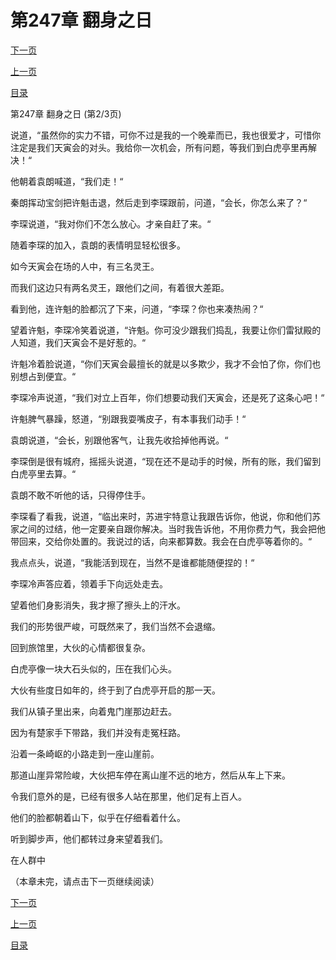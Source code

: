 <h1>第247章   翻身之日</h1>
            <div><p><a href="./0740_%E7%AC%AC247%E7%AB%A0_%E7%BF%BB%E8%BA%AB%E4%B9%8B%E6%97%A5.md">下一页</a></p><p><a href="./0738_%E7%AC%AC247%E7%AB%A0_%E7%BF%BB%E8%BA%AB%E4%B9%8B%E6%97%A5.md">上一页</a></p><p><a href="../">目录</a></p></div>
            <div><p>第247章   翻身之日 (第2/3页)</p><p>说道，“虽然你的实力不错，可你不过是我的一个晚辈而已，我也很爱才，可惜你注定是我们天寅会的对头。我给你一次机会，所有问题，等我们到白虎亭里再解决！“</p><p>他朝着袁朗喊道，“我们走！“</p><p>秦朗挥动宝剑把许魁击退，然后走到李琛跟前，问道，“会长，你怎么来了？“</p><p>李琛说道，“我对你们不怎么放心。才亲自赶了来。“</p><p>随着李琛的加入，袁朗的表情明显轻松很多。</p><p>如今天寅会在场的人中，有三名灵王。</p><p>而我们这边只有两名灵王，跟他们之间，有着很大差距。</p><p>看到他，连许魁的脸都沉了下来，问道，“李琛？你也来凑热闹？“</p><p>望着许魁，李琛冷笑着说道，“许魁。你可没少跟我们捣乱，我要让你们雷狱殿的人知道，我们天寅会不是好惹的。“</p><p>许魁冷着脸说道，“你们天寅会最擅长的就是以多欺少，我才不会怕了你，你们也别想占到便宜。“</p><p>李琛冷声说道，“我们对立上百年，你们想要动我们天寅会，还是死了这条心吧！“</p><p>许魁脾气暴躁，怒道，“别跟我耍嘴皮子，有本事我们动手！“</p><p>袁朗说道，“会长，别跟他客气，让我先收拾掉他再说。“</p><p>李琛倒是很有城府，摇摇头说道，“现在还不是动手的时候，所有的账，我们留到白虎亭里去算。“</p><p>袁朗不敢不听他的话，只得停住手。</p><p>李琛看了看我，说道，“临出来时，苏进宇特意让我跟告诉你，他说，你和他们苏家之间的过结，他一定要亲自跟你解决。当时我告诉他，不用你费力气，我会把他带回来，交给你处置的。我说过的话，向来都算数。我会在白虎亭等着你的。“</p><p>我点点头，说道，“我能活到现在，当然不是谁都能随便捏的！“</p><p>李琛冷声答应着，领着手下向远处走去。</p><p>望着他们身影消失，我才擦了擦头上的汗水。</p><p>我们的形势很严峻，可既然来了，我们当然不会退缩。</p><p>回到旅馆里，大伙的心情都很复杂。</p><p>白虎亭像一块大石头似的，压在我们心头。</p><p>大伙有些度日如年的，终于到了白虎亭开启的那一天。</p><p>我们从镇子里出来，向着鬼门崖那边赶去。</p><p>因为有楚家手下带路，我们并没有走冤枉路。</p><p>沿着一条崎岖的小路走到一座山崖前。</p><p>那道山崖异常险峻，大伙把车停在离山崖不远的地方，然后从车上下来。</p><p>令我们意外的是，已经有很多人站在那里，他们足有上百人。</p><p>他们的脸都朝着山下，似乎在仔细看着什么。</p><p>听到脚步声，他们都转过身来望着我们。</p><p>在人群中</p><p>（本章未完，请点击下一页继续阅读）</p></div>
            <div><p><a href="./0740_%E7%AC%AC247%E7%AB%A0_%E7%BF%BB%E8%BA%AB%E4%B9%8B%E6%97%A5.md">下一页</a></p><p><a href="./0738_%E7%AC%AC247%E7%AB%A0_%E7%BF%BB%E8%BA%AB%E4%B9%8B%E6%97%A5.md">上一页</a></p><p><a href="../">目录</a></p></div>